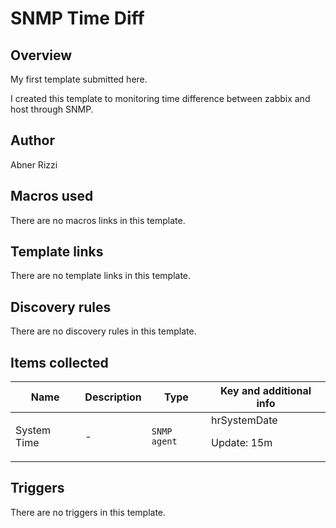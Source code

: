# SNMP Time Diff

## Overview

My first template submitted here.


 


I created this template to monitoring time difference between zabbix and host through SNMP.


 


 



## Author

Abner Rizzi

## Macros used

There are no macros links in this template.

## Template links

There are no template links in this template.

## Discovery rules

There are no discovery rules in this template.

## Items collected

|Name|Description|Type|Key and additional info|
|----|-----------|----|----|
|System Time|<p>-</p>|`SNMP agent`|hrSystemDate<p>Update: 15m</p>|


## Triggers

There are no triggers in this template.

